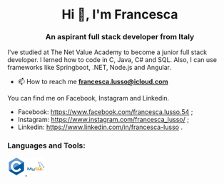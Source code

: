 <h1 align="center">Hi 👋, I'm Francesca</h1>
<h3 align="center">An aspirant full stack developer from Italy</h3>

<p>I've studied at The Net Value Academy to become a junior full stack developer. I lerned how to code in C, Java, C# and SQL. Also, I can use frameworks like Springboot, .NET, Node.js and Angular.<p>

- 📫 How to reach me **francesca.lusso@icloud.com**
  
  
<p>You can find me on Facebook, Instagram and Linkedin.

   - Facebook: <https://www.facebook.com/francesca.lusso.54> ;
   - Instagram: <https://www.instagram.com/francesca_lusso/> ;
   - Linkedin: <https://www.linkedin.com/in/francesca-lusso> .<p>  

<h3 align="left">Languages and Tools:</h3>
<p align="left"> <a href="https://www.cprogramming.com/" target="_blank" rel="noreferrer"> <img src="https://raw.githubusercontent.com/devicons/devicon/master/icons/c/c-original.svg" alt="c" width="40" height="40"/> </a> <a href="https://www.mysql.com/" target="_blank" rel="noreferrer"> <img src="https://raw.githubusercontent.com/devicons/devicon/master/icons/mysql/mysql-original-wordmark.svg" alt="mysql" width="40" height="40"/> </a> </p>
